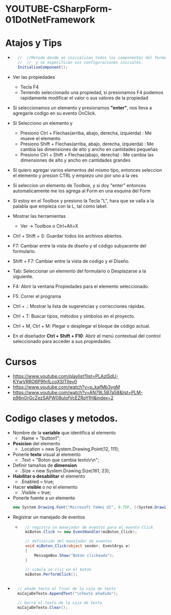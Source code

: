 # YOUTUBE-CSharpForm-01DotNetFramework

# Atajos y Tips
* ```c#
    //  //Metodo donde se inicializan todos los componentes del formulario 
    //  //  y se especifican sus configuraciones iniciales.
    InitializeComponent();
    ```

* Ver las propiedades 
    - Tecla F4
    - Teniendo seleccionado una propiedad, si presionamos F4 podemos rapidamente modificar el valor o sus valores de la propiedad
* Si seleccionamos un elemento y presionamos **"enter"**, nos lleva a agregarle codigo en su evento OnClick.
* Si Selecciono un elemento y
    - Presiono Ctrl + Flechas(arriba, abajo, derecha, izquierda) : Me mueve el elemento
    - Presiono Shift + Flechas(arriba, abajo, derecha, izquierda) : Me cambia las dimensiones de alto y ancho en cantidades pequeñas
    - Presiono Ctrl + Shift + Flechas(abajo, derecha) : Me cambia las dimensiones de alto y ancho en cantidades grandes
* Si quiero agregar varios elementos del mismo tipo, entonces seleccion el elemento y 
    presion CTRL y empiezo uno por uno a la ves
* Si seleccion un elemento de Toolbox, y si doy "enter" entonces automaticamente me los agrega al Form en una esquina del Form
* Si estoy en el Toolbox y presiono la Tecla "L", hara que se valla a la palabla que empieza con la L, tal como label.
* Mostrar las herramientas
    - Ver -> Toolbox o 	Ctrl+Alt+X
* Ctrl + Shift + S: Guardar todos los archivos abiertos.
* F7: Cambiar entre la vista de diseño y el código subyacente del formulario.
* Shift + F7: Cambiar entre la vista de codigo y el Diseño.
* Tab: Seleccionar un elemento del formulario o Desplazarse a la siguiente.
* F4: Abrir la ventana Propiedades para el elemento seleccionado.
* F5: Correr el programa
* Ctrl + .: Mostrar la lista de sugerencias y correcciones rápidas.
* Ctrl + T: Buscar tipos, métodos y símbolos en el proyecto.
* Ctrl + M, Ctrl + M: Plegar o desplegar el bloque de código actual.
* En el diseñador **Ctrl + Shift + F10**: Abrir el menú contextual del control seleccionado para acceder a sus propiedades.

# Cursos 
* https://www.youtube.com/playlist?list=PLAzlSdU-KYwVRRO6P9fn1LcoXSITIIev0
* https://www.youtube.com/watch?v=p_kafMb3ygM
* https://www.youtube.com/watch?v=AN79L5B7a58&list=PLM-p96nOrGcZezSAPW08ulofVcEZRpYfH&index=2

# Codigo clases y metodos.
* Nombre de la **variable** que identifica al elemento 
    - .Name = "button1";
* **Posicion** del elemento
    - .Location = new System.Drawing.Point(12, 111);
* Ponerle **texto** visual al elemento
    - .Text = "Boton que cambia texto\r\n";
* Definir tamaños de **dimension**
    - .Size = new System.Drawing.Size(161, 23);
* **Habilitar o desabilitar** el elemento
    - .Enabled = true;
* Hacer **visible** o no el elemento
    - .Visible = true;
* Ponerle fuente a un elemento
    ```C#
    new System.Drawing.Font("Microsoft YaHei UI", 9.75F, ((System.Drawing.FontStyle)((System.Drawing.FontStyle.Bold | System.Drawing.FontStyle.Underline))), System.Drawing.GraphicsUnit.Point, ((byte)(0)));
    ```
* Registrar un manejado de eventos
    - ```c#
        // registra un manejador de eventos para el evento Click
        miBoton.Click += new EventHandler(miBoton_Click);

        // definición del manejador de eventos
        void miBoton_Click(object sender, EventArgs e)
        {
            MessageBox.Show("Botón clickeado");
        }

        // simula un clic en el botón
        miBoton.PerformClick();
    ```
* ```c#
    // añade texto al final de la caja de texto
    miCajaDeTexto.AppendText("\nTexto añadido");

    // borra el texto de la caja de texto
    miCajaDeTexto.Clear();
    ```
